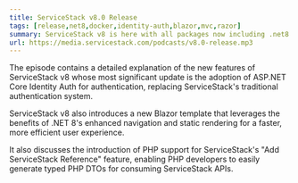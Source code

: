 ```yaml
---
title: ServiceStack v8.0 Release
tags: [release,net8,docker,identity-auth,blazor,mvc,razor]
summary: ServiceStack v8 is here with all packages now including .net8.0 builds, all Project Templates upgraded to .NET 8, GitHub Actions now using .NET 8 Docker containers, new Tailwind Blazor, Razor Pages & MVC Templates now using ASP .NET Identity Auth & EF
url: https://media.servicestack.com/podcasts/v8.0-release.mp3
---
```


The episode contains a detailed explanation of the new features of ServiceStack v8 whose
most significant update is the adoption of ASP.NET Core Identity Auth for authentication, 
replacing ServiceStack's traditional authentication system. 

ServiceStack v8 also introduces a new Blazor template that leverages the benefits of .NET 8's 
enhanced navigation and static rendering for a faster, more efficient user experience. 

It also discusses the introduction of PHP support for ServiceStack's "Add ServiceStack Reference" 
feature, enabling PHP developers to easily generate typed PHP DTOs for consuming ServiceStack APIs.
